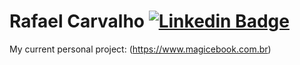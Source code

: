 # Rafael Carvalho [![Linkedin Badge](https://img.shields.io/badge/-RafaelCarvalho-blue?style=flat-square&logo=Linkedin&logoColor=white&link=https://www.linkedin.com/in/rafael-carvalho-dev/)](https://www.linkedin.com/in/rafael-carvalho-dev/)

My current personal project: (https://www.magicebook.com.br)

